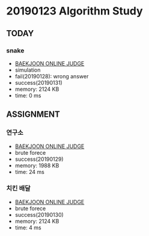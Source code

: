 # 20190123 Algorithm Study

## TODAY
### snake
* [BAEKJOON ONLINE JUDGE](https://www.acmicpc.net/problem/3190)
* simulation
* fail(20190128): wrong answer
* success(20190131)
* memory: 2124 KB
* time: 0 ms 

## ASSIGNMENT

### 연구소
* [BAEKJOON ONLINE JUDGE](https://www.acmicpc.net/problem/14502)
* brute forece
* success(20190129)
* memory: 1988 KB
* time: 24 ms

### 치킨 배달
* [BAEKJOON ONLINE JUDGE](https://www.acmicpc.net/problem/15686)
* brute forece
* success(20190130)
* memory: 2124 KB
* time: 4 ms
